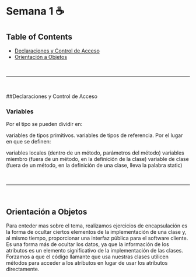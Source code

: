 <a name="top"></a>
# Semana 1 ☕ 

## Table of Contents

  * [Declaraciones y Control de Acceso](#item1)
  * [ Orientación a Objetos](#item2)

  

 </br>

----------

</br>
<a name="item1"></a>

##Declaraciones y Control de Acceso

### Variables

Por el tipo se pueden dividir en:

variables de tipos primitivos.
variables de tipos de referencia.
Por el lugar en que se definen:

variables locales (dentro de un método, parámetros del método)
variables miembro (fuera de un método, en la definición de la clase)
variable de clase (fuera de un método, en la definición de una clase, lleva la palabra static)

</br>

----------

</br>
<a name="item1"></a>

## Orientación a Objetos

Para enteder mas sobre el tema, realizamos ejercicios de encapsulación es la forma de 
ocultar ciertos elementos de la implementación de una
clase y, al mismo tiempo, proporcionar una interfaz pública para el software cliente.
Es una forma más de ocultar los datos, ya que la información de los atributos es 
un elemento significativo de la implementación de las clases. Forzamos a que el código 
llamante que usa nuestras clases utilicen métodos para acceder a los atributos
 en lugar de usar los atributos directamente.









